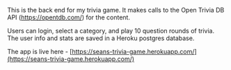  This is the back end for my trivia game. It makes calls to the Open Trivia DB API (https://opentdb.com/) for the content. 

 Users can login, select a category, and play 10 question rounds of trivia. The user info and stats are saved in a Heroku postgres database.
 
 The app is live here - [https://seans-trivia-game.herokuapp.com/](https://seans-trivia-game.herokuapp.com/)
 

